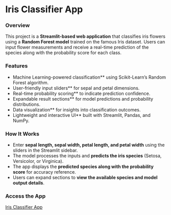 # Iris Classifier App

### Overview  
This project is a **Streamlit-based web application** that classifies iris flowers using a **Random Forest model** trained on the famous Iris dataset. Users can input flower measurements and receive a real-time prediction of the species along with the probability score for each class.

### Features  
* Machine Learning-powered classification** using Scikit-Learn’s Random Forest algorithm.  
* User-friendly input sliders** for sepal and petal dimensions.
* Real-time probability scoring** to indicate prediction confidence.  
* Expandable result sections** for model predictions and probability distributions.  
* Data visualization** for insights into classification outcomes.
* Lightweight and interactive UI** built with Streamlit, Pandas, and NumPy.  

### How It Works  
* Enter **sepal length, sepal width, petal length, and petal width** using the sliders in the Streamlit sidebar.  
* The model processes the inputs and **predicts the iris species** (Setosa, Versicolor, or Virginica).  
* The app displays the **predicted species along with the probability score** for accuracy reference.  
* Users can expand sections to **view the available species and model output details**.  

### Access the App  
[Iris Classifier App](https://iris-class.streamlit.app)  
